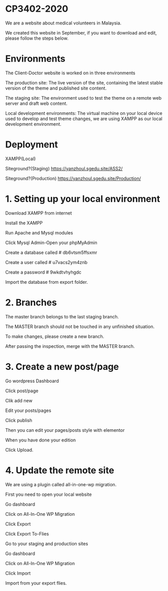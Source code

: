 # CP3402-2020
We are a website about medical volunteers in Malaysia. 

We created this website in September, if you want to download and edit, please follow the steps below.


# 
# Environments

The Client-Doctor website is worked on in three environments

The production site: The live version of the site, containing the latest stable version of the theme and published site content.

The staging site: The environment used to test the theme on a remote web server and draft web content.

Local development environments: The virtual machine on your local device used to develop and test theme changes, we are using XAMPP as our local development environment.


# 
# Deployment

XAMPP(Local)

Siteground?(Staging) https://yanzhoul.sgedu.site/ASS2/

Siteground?(Production) https://yanzhoul.sgedu.site/Production/


# 
# 1. Setting up your local environment
Download XAMPP from internet

Install the XAMPP

Run Apache and Mysql modules

Click Mysql Admin-Open your phpMyAdmin

Create a database called  # db6vtsm5ffsxmr

Create a user called  # u7vacs2ym4znb

Create a password # 9wkdtvhyhgdc

Import the database from export folder.


# 
# 2. Branches

The master branch belongs to the last staging branch. 

The MASTER branch should not be touched in any unfinished situation. 

To make changes, please create a new branch. 

After passing the inspection, merge with the MASTER branch.
# 

# 3. Create a new post/page

Go wordpress Dashboard

Click post/page

Clik add new

Edit your posts/pages

Click publish

Then you can edit your pages/posts style with elementor

When you have done your edition

Click Upload.


# 
# 4. Update the remote site

We are using a plugin called all-in-one-wp migration.

First you need to open your local website 

Go dashboard 

Click on All-In-One WP Migration

Click Export

Click Export To-Flies

Go to your staging and production sites

Go dashboard 

Click on All-In-One WP Migration

Click Import

Import from your export flies.



